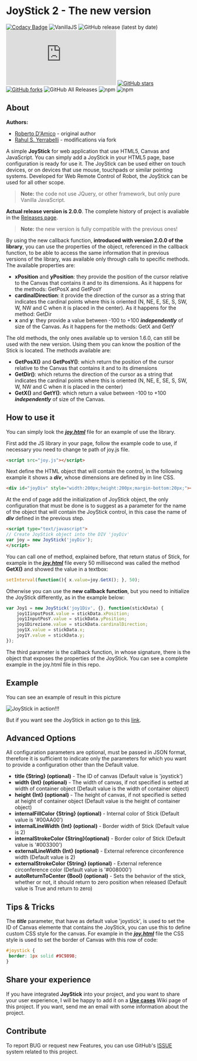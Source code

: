 # JoyStick 2 - The new version

[![Codacy Badge](https://api.codacy.com/project/badge/Grade/a8b6ea1475c54ae9896e849e356dfe1d)](https://www.codacy.com/app/bobboteck/JoyStick?utm_source=github.com&utm_medium=referral&utm_content=bobboteck/JoyStick&utm_campaign=badger) ![VanillaJS](https://img.shields.io/badge/Vanilla-JS-yellow "VanillaJS") ![GitHub release (latest by date)](https://img.shields.io/github/v/release/bobboteck/joystick) ![GitHub file size in bytes](https://img.shields.io/github/size/bobboteck/joystick/joy.min.js)
[![GitHub stars](https://img.shields.io/github/stars/bobboteck/JoyStick)](https://github.com/bobboteck/JoyStick/stargazers) [![GitHub forks](https://img.shields.io/github/forks/bobboteck/JoyStick)](https://github.com/bobboteck/JoyStick/network) ![GitHub All Releases](https://img.shields.io/github/downloads/bobboteck/joystick/total) ![npm](https://img.shields.io/npm/v/html5-joystick) ![npm](https://img.shields.io/npm/dw/html5-joystick)

## About

**Authors:**
* [Roberto D'Amico](http://bobboteck.github.io) - original author
* [Rahul S. Yerrabelli](http://ryerrabelli.github.io) - modifications via fork

A simple **JoyStick** for web application that use HTML5, Canvas and JavaScript.
You can simply add a JoyStick in your HTML5 page, base configuration is ready for use it.
The JoyStick can be used either on touch devices, or on devices that use mouse, touchpads or similar pointing systems.
Developed for Web Remote Control of Robot, the JoyStick can be used for all other scope.

> **Note:** the code not use JQuery, or other framework, but only pure Vanilla JavaScript.

**Actual release version is 2.0.0**. The complete history of project is avaliable in the [Releases page](https://github.com/bobboteck/JoyStick/releases).

> **Note:** the new version is fully compatible with the previous ones!

By using the new callback function, **introduced with version 2.0.0 of the library**, you can use the properties of the object, referenced in the callback function, to be able to access the same information that in previous versions of the library, was available only through calls to specific methods.
The available properties are:

- **xPosition** and **yPosition**: they provide the position of the cursor relative to the Canvas that contains it and to its dimensions. As it happens for the methods: GetPosX and GetPosY
- **cardinalDirection**: it provide the direction of the cursor as a string that indicates the cardinal points where this is oriented (N, NE, E, SE, S, SW, W, NW and C when it is placed in the center). As it happens for the method: GetDir
- **x** and **y**: they provide a value between -100 to +100 ***independently*** of size of the Canvas. As it happens for the methods: GetX and GetY

The old methods, the only ones available up to version 1.6.0, can still be used with the new version. Using them you can know the position of the Stick is located.
The methods available are:

- **GetPosX()** and **GetPosY()**: which return the position of the cursor relative to the Canvas that contains it and to its dimensions
- **GetDir()**: which returns the direction of the cursor as a string that indicates the cardinal points where this is oriented (N, NE, E, SE, S, SW, W, NW and C when it is placed in the center)
- **GetX()** and **GetY()**: which return a value between -100 to +100 ***independently*** of size of the Canvas.

## How to use it

You can simply look the ***[joy.html](http://ryerrabelli.github.io/JoyStick/joy.html)*** file for an example of use the library.

First add the JS library in your page, follow the example code to use, if necessary you need to change te path of joy.js file.

```html
<script src="joy.js"></script>
```

Next define the HTML object that will contain the control, in the following example it shows a ***div***, whose dimensions are defined by in line CSS.

```html
<div id="joyDiv" style="width:200px;height:200px;margin-bottom:20px;"></div>
```

At the end of page add the initialization of JoyStick object, the only configuration that must be done is to suggest as a parameter for the name of the object that will contain the JoyStick control, in this case the name of ***div*** defined in the previous step.

```html
<script type="text/javascript">
// Create JoyStick object into the DIV 'joyDiv'
var joy = new JoyStick('joyDiv');
</script>
```

You can call one of method, explained before, that return status of Stick, for example in the ***[joy.html](http://bobboteck.github.io/joy/joy.html)*** file every 50 millisecond was called the method **GetX()** and showed the value in a textbox:

```javascript
setInterval(function(){ x.value=joy.GetX(); }, 50);
```

Otherwise you can use the **new callback function**, but you need to initialize the JoyStick differently, as in the example below:

```javascript
var Joy1 = new JoyStick('joy1Div', {}, function(stickData) {
    joy1IinputPosX.value = stickData.xPosition;
    joy1InputPosY.value = stickData.yPosition;
    joy1Direzione.value = stickData.cardinalDirection;
    joy1X.value = stickData.x;
    joy1Y.value = stickData.y;
});
```

The third parameter is the callback function, in whose signature, there is the object that exposes the properties of the JoyStick. You can see a complete example in the joy.html file in this repo.

## Example

You can see an example of result in this picture

![JoyStick in action!!!](https://repository-images.githubusercontent.com/38121741/2ca19400-80a4-11ea-9034-0dee3dbec67f "JoyStick in action!!!")

But if you want see the JoyStick in action go to this [link](http://bobboteck.github.io/joy/joy.html).

## Advanced Options

All configuration parameters are optional, must be passed in JSON format, therefore it is sufficient to indicate only the parameters for which you want to provide a configuration other than the Default value.

* **title {String} (optional)** - The ID of canvas (Default value is 'joystick')
* **width {Int} (optional)** - The width of canvas, if not specified is setted at width of container object (Default value is the width of container object)
* **height {Int} (optional)** - The height of canvas, if not specified is setted at height of container object (Default value is the height of container object)
* **internalFillColor {String} (optional)** - Internal color of Stick (Default value is '#00AA00')
* **internalLineWidth {Int} (optional)** - Border width of Stick (Default value is 2)
* **internalStrokeColor {String}(optional)** - Border color of Stick (Default value is '#003300')
* **externalLineWidth {Int} (optional)** - External reference circonference width (Default value is 2)
* **externalStrokeColor {String} (optional)** - External reference circonference color (Default value is '#008000')
* **autoReturnToCenter {Bool} (optional)** - Sets the behavior of the stick, whether or not, it should return to zero position when released (Default value is True and return to zero)

## Tips & Tricks

The ***title*** parameter, that have as default value 'joystick', is used to set the ID of Canvas elemente that contains the JoyStick, you can use this to define custom CSS style for the canvas. For example in the ***[joy.html](http://bobboteck.github.io/joy/joy.html)*** file the CSS style is used to set the border of Canvas with this row of code:

```css
#joystick {
 border: 1px solid #9C9898;
}
```

## Share your experience

If you have integrated **JoyStick** into your project, and you want to share your user experience, I will be happy to add it on a **[Use cases](https://github.com/bobboteck/JoyStick/wiki/UseCases)** Wiki page of this project.
If you want, send me an email with some information about the project.

## Contribute

To report BUG or request new Features, you can use GitHub's [ISSUE](https://github.com/bobboteck/JoyStick/issues) system related to this project.
